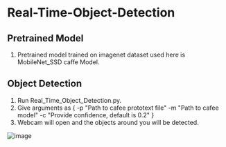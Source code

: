 # Real-Time-Object-Detection

## Pretrained Model

1) Pretrained model trained on imagenet dataset used here is MobileNet_SSD caffe Model.

## Object Detection

1) Run Real_Time_Object_Detection.py.
2) Give arguments as { -p "Path to cafee prototext file"  -m "Path to cafee model"  -c "Provide confidence, default is 0.2" }
3) Webcam will open and the objects around you will be detected.

![image](https://user-images.githubusercontent.com/31628501/88450757-f3c94600-ce6e-11ea-8825-cf1e1b2a4b91.JPG)
